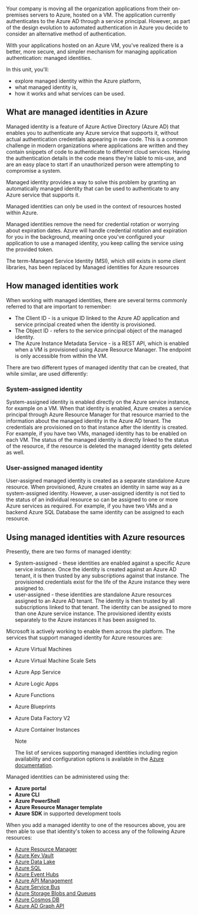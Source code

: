 Your company is moving all the organization applications from their on-premises servers to Azure, hosted on a VM. The application currently authenticates to the Azure AD through a service principal. However, as part of the design evolution to automated authentication in Azure you decide to consider an alternative method of authentication.

With your applications hosted on an Azure VM, you've realized there is a better, more secure, and simpler mechanism for managing application authentication: managed identities.

In this unit, you'll:

- explore managed identity within the Azure platform,
- what managed identity is,
- how it works and what services can be used.

## What are managed identities in Azure

Managed identity is a feature of Azure Active Directory (Azure AD) that enables you to authenticate any Azure service that supports it, without actual authentication credentials appearing in raw code. This is a common challenge in modern organizations where applications are written and they contain snippets of code to authenticate to different cloud services. Having the authentication details in the code means they're liable to mis-use, and are an easy place to start if an unauthorized person were attempting to compromise a system.

Managed identity provides a way to solve this problem by granting an automatically managed identity that can be used to authenticate to any Azure service that supports it.

Managed identities can only be used in the context of resources hosted within Azure.

Managed identities remove the need for credential rotation or worrying about expiration dates. Azure will handle credential rotation and expiration for you in the background, meaning once you've configured your application to use a managed identity, you keep calling the service using the provided token.

The term-Managed Service Identity (MSI), which still exists in some client libraries, has been replaced by Managed identities for Azure resources

## How managed identities work

When working with managed identities, there are several terms commonly referred to that are important to remember:

- The Client ID - is a unique ID linked to the Azure AD application and service principal created when the identity is provisioned.
- The Object ID - refers to the service principal object of the managed identity.
- The Azure Instance Metadata Service - is a REST API, which is enabled when a VM is provisioned using Azure Resource Manager. The endpoint is only accessible from within the VM.

There are two different types of managed identity that can be created, that while similar, are used differently:

### System-assigned identity

System-assigned identity is enabled directly on the Azure service instance, for example on a VM. When that identity is enabled, Azure creates a service principal through Azure Resource Manager for that resource married to the information about the managed identity in the Azure AD tenant. The credentials are provisioned on to that instance after the identity is created. For example, if you have two VMs, managed identity has to be enabled on each VM. The status of the managed identity is directly linked to the status of the resource, if the resource is deleted the managed identity gets deleted as well.

### User-assigned managed identity

User-assigned managed identity is created as a separate standalone Azure resource. When provisioned, Azure creates an identity in same way as a system-assigned identity. However, a user-assigned identity is not tied to the status of an individual resource so can be assigned to one or more Azure services as required. For example, if you have two VMs and a backend Azure SQL Database the same identity can be assigned to each resource.

## Using managed identities with Azure resources

Presently, there are two forms of managed identity:

- System-assigned - these identities are enabled against a specific Azure service instance.  Once the identity is created against an Azure AD tenant, it is then trusted by any subscriptions against that instance.   The provisioned credentials exist for the life of the Azure instance they were assigned to.
- user-assigned - these identities are standalone Azure resources assigned to an Azure AD tenant. The identity is then trusted by all subscriptions linked to that tenant.   The identity can be assigned to more than one Azure service instance. The provisioned identity exists separately to the Azure instances it has been assigned to.

Microsoft is actively working to enable them across the platform. The services that support managed identity for Azure resources are:

- Azure Virtual Machines
- Azure Virtual Machine Scale Sets
- Azure App Service
- Azure Logic Apps
- Azure Functions
- Azure Blueprints
- Azure Data Factory V2
- Azure Container Instances

   > [!NOTE]
   > The list of services supporting managed identities including region availability and configuration options is available in the [Azure documentation](https://docs.microsoft.com/en-us/azure/active-directory/managed-identities-azure-resources/services-support-managed-identities).

Managed identities can be administered using the:

- **Azure portal**
- **Azure CLI**
- **Azure PowerShell**
- **Azure Resource Manager template**
- **Azure SDK** in supported development tools

When you add a managed identity to one of the resources above, you are then able to use that identity's token to access any of the following Azure resources:

- [Azure Resource Manager](https://docs.microsoft.com/en-us/azure/active-directory/managed-identities-azure-resources/tutorial-windows-vm-access-arm)
- [Azure Key Vault](https://docs.microsoft.com/en-us/azure/active-directory/managed-identities-azure-resources/tutorial-windows-vm-access-nonaad)
- [Azure Data Lake](https://docs.microsoft.com/en-us/azure/active-directory/managed-identities-azure-resources/tutorial-windows-vm-access-datalake)
- [Azure SQL](https://docs.microsoft.com/en-us/azure/active-directory/managed-identities-azure-resources/tutorial-windows-vm-access-sql)
- [Azure Event Hubs](https://docs.microsoft.com/en-us/azure/event-hubs/event-hubs-managed-service-identity)
- [Azure API Management](https://docs.microsoft.com/en-us/azure/api-management/api-management-howto-use-managed-service-identity)
- [Azure Service Bus](https://docs.microsoft.com/en-us/azure/service-bus-messaging/service-bus-managed-service-identity)
- [Azure Storage Blobs and Queues](https://docs.microsoft.com/en-us/azure/active-directory/managed-identities-azure-resources/tutorial-vm-windows-access-storage)
- [Azure Cosmos DB](https://docs.microsoft.com/en-us/azure/active-directory/managed-identities-azure-resources/tutorial-windows-vm-access-cosmos-db)
- [Azure AD Graph API](https://docs.microsoft.com/en-us/azure/active-directory/managed-identities-azure-resources/tutorial-windows-vm-access-azure-ad-graph)